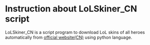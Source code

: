 # Instruction about LoLSkiner_CN script

LoLSkiner_CN is a script program to download LoL skins of all heroes automatically from [official website(CN)](http://lol.qq.com/web201310/info-heros.shtml) using python language.







